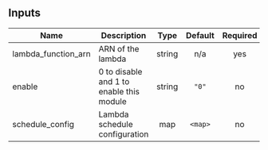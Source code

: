 ## Inputs

| Name | Description | Type | Default | Required |
|------|-------------|:----:|:-----:|:-----:|
| lambda\_function\_arn | ARN of the lambda | string | n/a | yes |
| enable | 0 to disable and 1 to enable this module | string | `"0"` | no |
| schedule\_config | Lambda schedule configuration | map | `<map>` | no |

